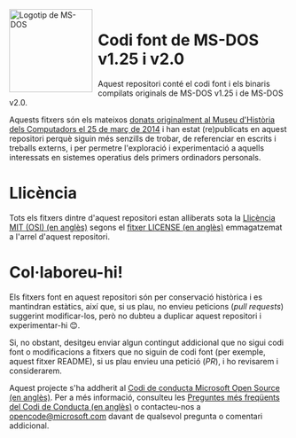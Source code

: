 <img width="150" height="150" align="left" style="float: left; margin: 0 10px 0 0;" alt="Logotip de MS-DOS" src="https://github.com/Microsoft/MS-DOS/blob/master/msdos-logo.png">

# Codi font de MS-DOS v1.25 i v2.0
Aquest repositori conté el codi font i els binaris compilats originals de MS-DOS v1.25 i de MS-DOS v2.0.

Aquests fitxers són els mateixos [donats originalment al Museu d'Història dels Computadors el 25 de març de 2014]( http://www.computerhistory.org/atchm/microsoft-ms-dos-early-source-code/) i han estat (re)publicats en aquest repositori perquè siguin més senzills de trobar, de referenciar en escrits i treballs externs, i per permetre l'exploració i experimentació a aquells interessats en sistemes operatius dels primers ordinadors personals.

# Llicència
Tots els fitxers dintre d'aquest repositori estan alliberats sota la [Llicència MIT (OSI) (en anglès)](https://en.wikipedia.org/wiki/MIT_License) segons el [fitxer LICENSE (en anglès)](https://github.com/Microsoft/MS-DOS/blob/master/LICENSE.md) emmagatzemat a l'arrel d'aquest repositori.

# Col·laboreu-hi!
Els fitxers font en aquest repositori són per conservació històrica i es mantindran estàtics, així que, si us plau, no envieu peticions (*pull requests*) suggerint modificar-los, però no dubteu a duplicar aquest repositori i experimentar-hi 😊.

Si, no obstant, desitgeu enviar algun contingut addicional que no sigui codi font o modificacions a fitxers que no siguin de codi font (per exemple, aquest fitxer README), si us plau envieu una petició (*PR*), i ho revisarem i considerarem.

Aquest projecte s'ha addherit al [Codi de conducta Microsoft Open Source (en anglès)](https://opensource.microsoft.com/codeofconduct/). Per a més informació, consulteu les [Preguntes més freqüents del Codi de Conducta (en anglès)](https://opensource.microsoft.com/codeofconduct/faq/) o contacteu-nos a [opencode@microsoft.com](mailto:opencode@microsoft.com) davant de qualsevol pregunta o comentari addicional.
